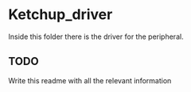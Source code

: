 # Ketchup_driver

Inside this folder there is the driver for the peripheral.


## TODO

Write this readme with all the relevant information
